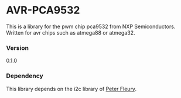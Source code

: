 # AVR-PCA9532

This is a library for the pwm chip pca9532 from NXP Semiconductors. Written for avr chips such as atmega88 or atmega32.

### Version
0.1.0

### Dependency

This library depends on the i2c library of [Peter Fleury].

[Peter Fleury]:http://homepage.hispeed.ch/peterfleury/avr-software.html